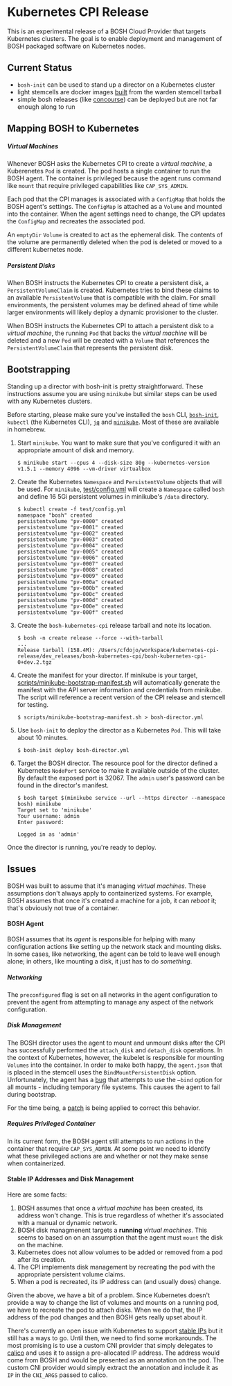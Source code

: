 # Kubernetes CPI Release

This is an experimental release of a BOSH Cloud Provider that targets Kubernetes clusters. The goal is to enable deployment and management of BOSH packaged software on Kubernetes nodes.

## Current Status

* `bosh-init` can be used to stand up a director on a Kubernetes cluster
* light stemcells are docker images [built](stemcell/build-stemcell) from the warden stemcell tarball
* simple bosh releases (like [concourse][concourse]) can be deployed but are not far enough along to run


## Mapping BOSH to Kubernetes

##### Virtual Machines

Whenever BOSH asks the Kubernetes CPI to create a _virtual machine_, a Kuberenetes `Pod` is created. The pod hosts a single container to run the BOSH agent. The container is privileged because the agent runs command like `mount` that require privileged capabilities like `CAP_SYS_ADMIN`.

Each pod that the CPI manages is associated with a `ConfigMap` that holds the BOSH agent's settings. The `ConfigMap` is attached as a `Volume` and mounted into the container. When the agent settings need to change, the CPI updates the `ConfigMap` and recreates the associated pod.

An `emptyDir` `Volume` is created to act as the ephemeral disk. The contents of the volume are permanently deleted when the pod is deleted or moved to a different kubernetes node.

##### Persistent Disks

When BOSH instructs the Kubernetes CPI to create a persistent disk, a `PersistentVolumeClaim` is created. Kubernetes tries to bind these claims to an available `PersistentVolume` that is compatible with the claim. For small environments, the persistent volumes may be defined ahead of time while larger environments will likely deploy a dynamic provisioner to the cluster.

When BOSH instructs the Kubernetes CPI to attach a persistent disk to a _virtual machine_, the running `Pod` that backs the _virtual machine_ will be deleted and a new `Pod` will be created with a `Volume` that references the `PersistentVolumeClaim` that represents the persistent disk.

## Bootstrapping

Standing up a director with bosh-init is pretty straightforward. These instructions assume you are using `minikube` but similar steps can be used with any Kubernetes clusters.

Before starting, please make sure you've installed the `bosh` CLI, [`bosh-init`][bosh-init], `kubectl` (the Kubernetes CLI), [`jq`][jq] and [`minikube`][minikube]. Most of these are available in homebrew.

1. Start `minikube`. You want to make sure that you've configured it with an appropriate amount of disk and memory.

   ```
   $ minikube start --cpus 4 --disk-size 80g --kubernetes-version v1.5.1 --memory 4096 --vm-driver virtualbox
   ```

2. Create the Kubernetes `Namespace` and `PersistentVolume` objects that will be used. For `minikube`, [test/config.yml](test/config.yml) will create a `Namespace` called `bosh` and define 16 5Gi persistent volumes in minikube's `/data` directory.

   ```
   $ kubectl create -f test/config.yml
   namespace "bosh" created
   persistentvolume "pv-0000" created
   persistentvolume "pv-0001" created
   persistentvolume "pv-0002" created
   persistentvolume "pv-0003" created
   persistentvolume "pv-0004" created
   persistentvolume "pv-0005" created
   persistentvolume "pv-0006" created
   persistentvolume "pv-0007" created
   persistentvolume "pv-0008" created
   persistentvolume "pv-0009" created
   persistentvolume "pv-000a" created
   persistentvolume "pv-000b" created
   persistentvolume "pv-000c" created
   persistentvolume "pv-000d" created
   persistentvolume "pv-000e" created
   persistentvolume "pv-000f" created
   ```

3. Create the `bosh-kubernetes-cpi` release tarball and note its location.

   ```
   $ bosh -n create release --force --with-tarball
   ...
   Release tarball (158.4M): /Users/cfdojo/workspace/kubernetes-cpi-release/dev_releases/bosh-kubernetes-cpi/bosh-kubernetes-cpi-0+dev.2.tgz
   ```

4. Create the manifest for your director. If minikube is your target, [scripts/minikube-bootstrap-manifest.sh](scripts/minikube-bootstrap-manifest.sh) will automatically generate the manifest with the API server information and credentials from minikube. The script will reference a recent version of the CPI release and stemcell for testing.

   ```
   $ scripts/minikube-bootstrap-manifest.sh > bosh-director.yml
   ```

5. Use `bosh-init` to deploy the director as a Kubernetes `Pod`. This will take about 10 minutes.

   ```
   $ bosh-init deploy bosh-director.yml
   ```

6. Target the BOSH director. The resource pool for the director defined a Kubernetes `NodePort` service to make it available outside of the cluster. By default the exposed port is 32067. The `admin` user's password can be found in the director's manifest.

   ```
   $ bosh target $(minikube service --url --https director --namespace bosh) minikube
   Target set to 'minikube'
   Your username: admin
   Enter password: 

   Logged in as 'admin'
   ```

Once the director is running, you're ready to deploy.

## Issues

BOSH was built to assume that it's managing _virtual machines_. These assumptions don't always apply to containerized systems. For example, BOSH assumes that once it's created a machine for a job, it can _reboot_ it; that's obviously not true of a container.

#### BOSH Agent

BOSH assumes that its _agent_ is responsible for helping with many configuration actions like setting up the network stack and mounting disks. In some cases, like networking, the agent can be told to leave well enough alone; in others, like mounting a disk, it just has to do *something*.

##### Networking

The `preconfigured` flag is set on all networks in the agent configuration to prevent the agent from attempting to manage any aspect of the network configuration.

##### Disk Management

The BOSH director uses the agent to mount and unmount disks after the CPI has successfully performed the `attach_disk` and `detach_disk` operations. In the context of Kubernetes, however, the kubelet is responsible for mounting `Volumes` into the container. In order to make both happy, the `agent.json` that is placed in the stemcell uses the `BindMountPersistentDisk` option. Unfortunately, the agent has a [bug][bind-mount-bug] that attempts to use the `—bind` option for all mounts - including temporary file systems. This causes the agent to fail during bootstrap.

For the time being, a [patch](src/patches/mount-rundir-without-mounter.diff) is being applied to correct this behavior.

##### Requires Privileged Container

In its current form, the BOSH agent still attempts to run actions in the container that require `CAP_SYS_ADMIN`. At some point we need to identify what these privileged actions are and whether or not they make sense when containerized.

#### Stable IP Addresses and Disk Management

Here are some facts:

1. BOSH assumes that once a _virtual machine_ has been created, its address won't change. This is true regardless of whether it's associated with a manual or dynamic network.
2. BOSH disk managmenent targets a **running** _virtual machines_. This seems to based on on an assumption that the agent must `mount` the disk on the machine.
3. Kubernetes does not allow volumes to be added or removed from a pod after its creation.
4. The CPI implements disk management by recreating the pod with the appropriate persistent volume claims.
5. When a pod is recreated, its IP address can (and usually does) change.

Given the above, we have a bit of a problem. Since Kubernetes doesn't provide a way to change the list of volumes and mounts on a running pod, we have to recreate the pod to attach disks. When we do that, the IP address of the pod changes and then BOSH gets really upset about it.

There's currently an open issue with Kubernetes to support [stable IPs][stable-ips] but it still has a ways to go. Until then, we need to find some workarounds. The most promising is to use a custom CNI provider that simply delegates to [calico][calico] and uses it to assign a pre-allocated IP address.  The address would come from BOSH and would be presented as an annotation on the pod. The custom CNI provider would simply extract the annotation and include it as `IP` in the `CNI_ARGS` passed to calico.

[bosh-init]: https://github.com/cloudfoundry/bosh-init
[calico]: https://www.projectcalico.org/
[concourse]: https://concourse.ci/
[jq]: https://stedolan.github.io/jq/
[minikube]: https://github.com/kubernetes/minikube

[stable-ips]: https://github.com/kubernetes/kubernetes/issues/28969
[bind-mount-bug]: https://github.com/cloudfoundry/bosh-agent/issues/106

